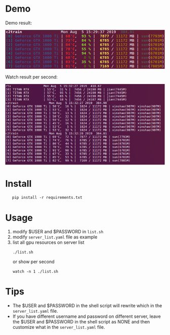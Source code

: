 # Demo

Demo result:

![](demo/demo.png)

Watch result per second:

![](demo/demo2.png)

# Install
 ~~~
    pip install -r requirements.txt
 ~~~

# Usage
1. modify $USER and $PASSWORD in `list.sh`
2. modify `server_list.yaml` file as example
3. list all gpu resources on server list
    ~~~
    ./list.sh
    ~~~
    or show per second 
    ~~~
    watch -n 1 ./list.sh
    ~~~

# Tips
- The $USER and $PASSWORD in the shell script will rewrite which in the `server_list.yaml` file.
- If you have different username and password on different server, leave the $USER and $PASSWORD in the shell script as NONE and then customize what in the `server_list.yaml` file.